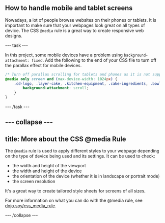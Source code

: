 ## How to handle mobile and tablet screens

Nowadays, a lot of people browse websites on their phones or tablets. It is important to make sure that your webpages look great on all types of device. The CSS ```@media``` rule is a great way to create responsive web designs.

--- task ---

In this project, some mobile devices have a problem using ```background-attachment: fixed```. Add the following to the end of your CSS file to turn off the parallax effect for mobile devices.

```css
/* Turn off parallax scrolling for tablets and phones as it is not supported */
@media only screen and (max-device-width: 1024px) {
    .cd-logo, .layer-cake, .kitchen-equipment, .cake-ingredients, .bowl-of-cakemix, .cake-in-oven, .decorated-cake {
        background-attachment: scroll;
    }
}
```

--- /task ---

--- collapse ---
---
title: More about the CSS @media Rule
---

The ```@media``` rule is used to apply different styles to your webpage depending on the type of device being used and its settings. It can be used to check:
+ the width and height of the viewport
+ the width and height of the device
+ the orientation of the device (whether it is in landscape or portrait mode)
+ the screen resolution

It's a great way to create tailored style sheets for screens of all sizes.

For more information on what you can do with the @media rule, see [dojo.soy/css_media_rule](http://dojo.soy/css_media_rule).

--- /collapse ---
